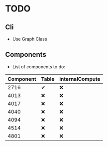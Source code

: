 # TODO

## Cli

- Use Graph Class

## Components

- List of components to do:

| Component | Table | internalCompute |
|-----------|-------|-----------------|
| 2716 | ✔ | ❌ |
| 4013 | ❌ | ❌ |
| 4017 | ❌ | ❌ |
| 4040 | ❌ | ❌ |
| 4094 | ❌ | ❌ |
| 4514 | ❌ | ❌ |
| 4801 | ❌ | ❌ |
